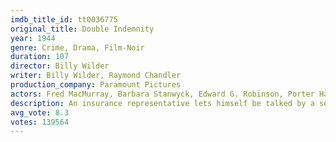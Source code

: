 ```yaml
---
imdb_title_id: tt0036775
original_title: Double Indemnity
year: 1944
genre: Crime, Drama, Film-Noir
duration: 107
director: Billy Wilder
writer: Billy Wilder, Raymond Chandler
production_company: Paramount Pictures
actors: Fred MacMurray, Barbara Stanwyck, Edward G. Robinson, Porter Hall, Jean Heather, Tom Powers, Byron Barr, Richard Gaines, Fortunio Bonanova, John Philliber
description: An insurance representative lets himself be talked by a seductive housewife into a murder/insurance fraud scheme that arouses the suspicion of an insurance investigator.
avg_vote: 8.3
votes: 139564
---
```

